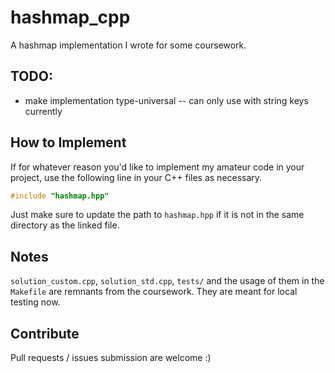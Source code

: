 # hashmap_cpp
A hashmap implementation I wrote for some coursework.

## TODO:

- make implementation type-universal -- can only use with string keys currently

## How to Implement

If for whatever reason you'd like to implement my amateur code in your project, use the following line in your C++ files as necessary.

```c++
#include "hashmap.hpp"
```

Just make sure to update the path to `hashmap.hpp` if it is not in the same directory as the linked file.


## Notes

`solution_custom.cpp`, `solution_std.cpp`, `tests/` and the usage of them in the `Makefile` are remnants from the coursework. They are meant for local testing now.

## Contribute

Pull requests / issues submission are welcome :)
